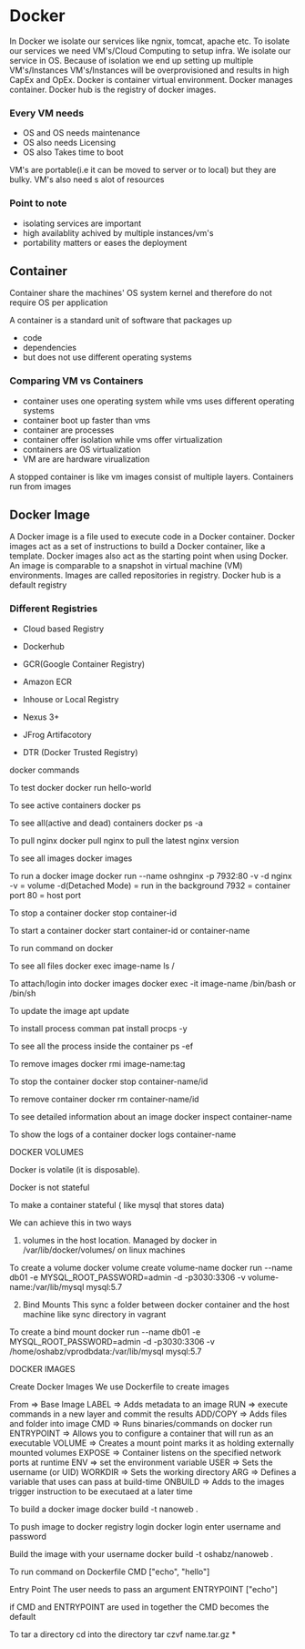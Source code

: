 # Docker

In Docker we isolate our services like ngnix, tomcat, apache etc. To isolate our services we need VM's/Cloud Computing to setup infra. We isolate our service in OS. Because of isolation we end up setting up multiple VM's/Instances VM's/Instances will be overprovisioned and results in high CapEx and OpEx. Docker is container virtual environment. Docker manages container. Docker hub is the registry of docker images.
### Every VM needs

* OS and OS needs maintenance
* OS also needs Licensing
* OS also Takes time to boot

VM's are portable(i.e it can be moved to server or to local) but they are bulky. VM's also need s alot of resources

### Point to note

* isolating services are important
* high availablity achived by multiple instances/vm's
* portability matters or eases the deployment

## Container
Container share the machines' OS system kernel and therefore do not require OS per application

A container is a standard unit of software that packages up 
* code
* dependencies
* but does not use different operating systems

### Comparing VM vs Containers

* container uses one operating system while vms uses different operating systems
* container boot up faster than vms
* container are processes
* container offer isolation while vms offer virtualization
* containers are OS virtualization
* VM are are hardware virualization


A stopped container is like vm images consist of multiple layers. Containers run from images

## Docker Image
A Docker image is a file used to execute code in a Docker container. Docker images act as a set of instructions to build a Docker container, like a template. Docker images also act as the starting point when using Docker. An image is comparable to a snapshot in virtual machine (VM) environments. Images are called repositories in registry. Docker hub is a default registry

### Different Registries

* Cloud based Registry
* Dockerhub
* GCR(Google Container Registry)
* Amazon ECR

* Inhouse or Local Registry
* Nexus 3+
* JFrog Artifacotory
* DTR (Docker Trusted Registry)


docker commands

To test docker
docker run hello-world

To see active containers
docker ps

To see all(active and dead) containers
docker ps -a

To pull nginx
docker pull nginx
to pull the latest nginx version

To see all images
docker images

To run a docker image
docker run --name oshnginx -p 7932:80 -v -d nginx
-v = volume
-d(Detached Mode) = run in the background
7932 = container port
80 = host port

To stop a container
docker stop container-id

To start a container
docker start container-id or container-name

To run command on docker

To see all files
docker exec image-name ls /

To attach/login into docker images
docker exec -it image-name /bin/bash or /bin/sh

To update the image
apt update

To install process comman
pat install procps -y

To see all the process inside the container
ps -ef

To remove images
docker rmi image-name:tag

To stop the container
docker stop container-name/id


To remove container
docker rm container-name/id

To see detailed information about an image
docker inspect container-name

To show the logs of a container
docker logs container-name

DOCKER VOLUMES

Docker is volatile (it is disposable).

Docker is not stateful

To make a container stateful ( like mysql that stores data) 

We can achieve this in two ways

1. volumes in the host location. Managed by docker in /var/lib/docker/volumes/ on linux machines

To create a volume
docker volume create volume-name
docker run --name db01 -e MYSQL_ROOT_PASSWORD=admin -d -p3030:3306 -v volume-name:/var/lib/mysql mysql:5.7


2. Bind Mounts
   This sync a folder between docker container and the host machine like sync directory in vagrant

To create a bind mount
docker run --name db01 -e MYSQL_ROOT_PASSWORD=admin -d -p3030:3306 -v /home/oshabz/vprodbdata:/var/lib/mysql mysql:5.7

DOCKER IMAGES

Create Docker Images
We use Dockerfile to create images

From => Base Image
LABEL => Adds metadata to an image
RUN => execute commands in a new layer and commit the results
ADD/COPY => Adds files and folder into image
CMD => Runs binaries/commands on docker run
ENTRYPOINT => Allows you to configure a container that will run as an executable
VOLUME => Creates a mount point marks it as holding externally mounted volumes
EXPOSE => Container listens on the specified network ports at runtime
ENV => set the environment variable
USER => Sets the username (or UID)
WORKDIR => Sets the working directory
ARG => Defines a variable that uses can pass at build-time
ONBUILD => Adds to the images trigger instruction to be executaed at a later time

To build a docker image
docker build -t nanoweb .

To push image to docker registry
login
docker login
enter username and password

Build the image with your username
docker build -t oshabz/nanoweb .

To run command on Dockerfile
CMD ["echo", "hello"]

Entry Point
The user needs to pass an argument
ENTRYPOINT ["echo"]

if CMD and ENTRYPOINT are used in together the CMD becomes the default

To tar a directory
cd into the directory
tar czvf name.tar.gz *





